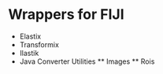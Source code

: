 # Wrappers for FIJI

* Elastix
* Transformix
* Ilastik
* Java Converter Utilities
** Images
** Rois
